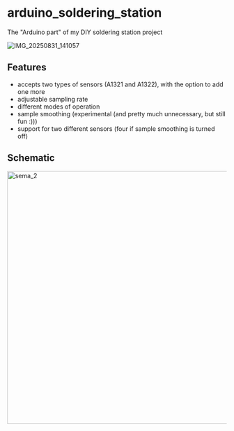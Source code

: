 # arduino_soldering_station
The "Arduino part" of my DIY soldering station project

![IMG_20250831_141057](https://github.com/user-attachments/assets/ca884260-8cba-4daf-860c-7af6deb4c5b9)

## Features
- accepts two types of sensors (A1321 and A1322), with the option to add one more
- adjustable sampling rate
- different modes of operation
- sample smoothing (experimental (and pretty much unnecessary, but still fun :)))
- support for two different sensors (four if sample smoothing is turned off)

## Schematic

<img width="551" height="581" alt="sema_2" src="https://github.com/user-attachments/assets/b26ba420-c6bb-4261-af55-643a9ab69f15" />
